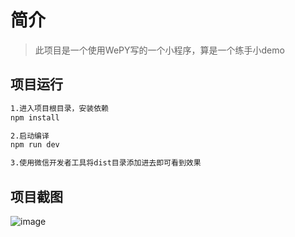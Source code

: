 # 简介

> 此项目是一个使用WePY写的一个小程序，算是一个练手小demo

## 项目运行

``` bash
1.进入项目根目录，安装依赖
npm install

2.启动编译
npm run dev

3.使用微信开发者工具将dist目录添加进去即可看到效果
```

## 项目截图

   ![image](https://github.com/zt14362/MovieWebSite/raw/master/example/movieIndex.png) <br>
